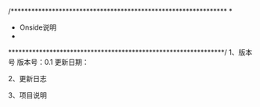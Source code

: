 /***************************************************************
 *
 * Onside说明
 *
 ***************************************************************/
 1、版本号
    版本号：0.1
    更新日期：

 2、更新日志


 3、项目说明
